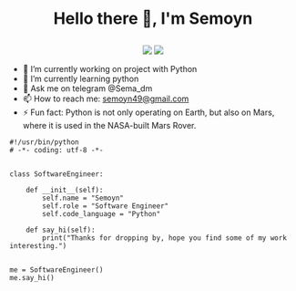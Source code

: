 <div id='header', align="center">

<h1>Hello there 👋, I'm Semoyn</hl>
<h2></h2>
<a href="https://t.me/@Sema_dm"> <img src="https://img.shields.io/badge/Gmail-000000?style=for-the-badge&logo=gmail&logoColor=#EA4335"></a>
<a href="https://t.me/@Sema_dm"> <img src="https://img.shields.io/badge/Telegram-000000?style=for-the-badge&logo=telegram&logoColor=blue"/></a>
</div>




- 🔭 I’m currently working on project with Python
- 🌱 I’m currently learning python
- 💬 Ask me on telegram @Sema_dm
- 📫 How to reach me: semoyn49@gmail.com
- ⚡ Fun fact: Python is not only operating on Earth, but also on Mars, where it is used in the NASA-built Mars Rover.

<div>

    #!/usr/bin/python
    # -*- coding: utf-8 -*-


    class SoftwareEngineer:

        def __init__(self):
            self.name = "Semoyn"
            self.role = "Software Engineer"
            self.code_language = "Python"

        def say_hi(self):
            print("Thanks for dropping by, hope you find some of my work interesting.")


    me = SoftwareEngineer()
    me.say_hi()

</div>

  <!--
**Semyon49/Semyon49** is a ✨ _special_ ✨ repository because its `README.md` (this file) appears on your GitHub profile.

Here are some ideas to get you started:

- 🔭 I’m currently working on ...
- 🌱 I’m currently learning ...
- 👯 I’m looking to collaborate on ...
- 🤔 I’m looking for help with ...
- 💬 Ask me about ...
- 📫 How to reach me: ...
- 😄 Pronouns: ...
- ⚡ Fun fact: ...
-->
